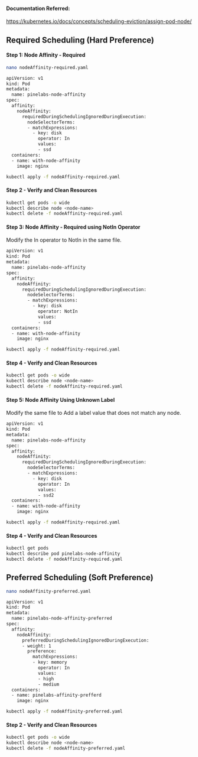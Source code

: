 #### Documentation Referred:

https://kubernetes.io/docs/concepts/scheduling-eviction/assign-pod-node/

## Required Scheduling (Hard Preference)

#### Step 1: Node Affinity - Required
```sh
nano nodeAffinity-required.yaml
```
```sh
apiVersion: v1
kind: Pod
metadata:
  name: pinelabs-node-affinity
spec:
  affinity:
    nodeAffinity:
      requiredDuringSchedulingIgnoredDuringExecution:
        nodeSelectorTerms:
        - matchExpressions:
          - key: disk
            operator: In
            values:
            - ssd
  containers:
  - name: with-node-affinity
    image: nginx
```
```sh
kubectl apply -f nodeAffinity-required.yaml
```
#### Step 2 - Verify and Clean Resources
```sh
kubectl get pods -o wide
kubectl describe node <node-name>
kubectl delete -f nodeAffinity-required.yaml
```
#### Step 3: Node Affinity - Required using NotIn Operator

Modify the In operator to NotIn in the same file.

```sh
apiVersion: v1
kind: Pod
metadata:
  name: pinelabs-node-affinity
spec:
  affinity:
    nodeAffinity:
      requiredDuringSchedulingIgnoredDuringExecution:
        nodeSelectorTerms:
        - matchExpressions:
          - key: disk
            operator: NotIn
            values:
            - ssd
  containers:
  - name: with-node-affinity
    image: nginx
```
```sh
kubectl apply -f nodeAffinity-required.yaml
```

#### Step 4 - Verify and Clean Resources
```sh
kubectl get pods -o wide
kubectl describe node <node-name>
kubectl delete -f nodeAffinity-required.yaml
```
#### Step 5: Node Affinity Using Unknown Label

Modify the same file to Add a label value that does not match any node.

```sh
apiVersion: v1
kind: Pod
metadata:
  name: pinelabs-node-affinity
spec:
  affinity:
    nodeAffinity:
      requiredDuringSchedulingIgnoredDuringExecution:
        nodeSelectorTerms:
        - matchExpressions:
          - key: disk
            operator: In
            values:
            - ssd2
  containers:
  - name: with-node-affinity
    image: nginx
```
```sh
kubectl apply -f nodeAffinity-required.yaml
```

#### Step 4 - Verify and Clean Resources
```sh
kubectl get pods
kubectl describe pod pinelabs-node-affinity
kubectl delete -f nodeAffinity-required.yaml
```

## Preferred Scheduling (Soft Preference)
```sh
nano nodeAffinity-preferred.yaml
```
```sh
apiVersion: v1
kind: Pod
metadata:
  name: pinelabs-node-affinity-preferred
spec:
  affinity:
    nodeAffinity:
      preferredDuringSchedulingIgnoredDuringExecution:
      - weight: 1
        preference:
          matchExpressions:
          - key: memory
            operator: In
            values:
            - high
            - medium
  containers:
  - name: pinelabs-affinity-prefferd
    image: nginx
```
```sh
kubectl apply -f nodeAffinity-preferred.yaml
```

#### Step 2 - Verify and Clean Resources
```sh
kubectl get pods -o wide
kubectl describe node <node-name>
kubectl delete -f nodeAffinity-preferred.yaml
```

